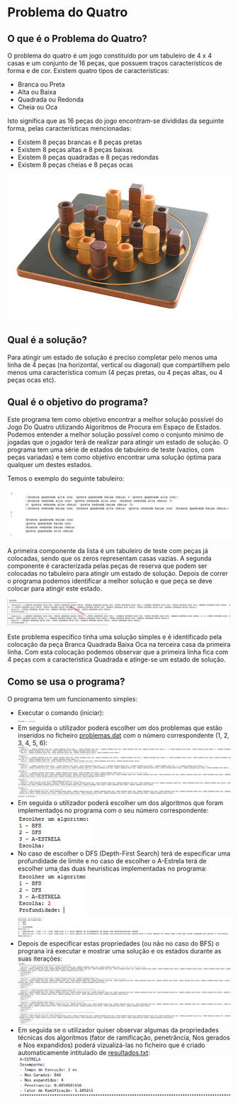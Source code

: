 # Problema do Quatro

O que é o Problema do Quatro?
-----------------------------

O problema do quatro é um jogo constituído por um tabuleiro de 4 x 4 casas e um conjunto de 16 peças, que possuem traços característicos de forma e de cor. Existem quatro tipos de características:

- Branca ou Preta 
- Alta ou Baixa
- Quadrada ou Redonda 
- Cheia ou Oca

Isto significa que as 16 peças do jogo encontram-se divididas da seguinte forma, pelas características mencionadas:

- Existem 8 peças brancas e 8 peças pretas 
- Existem 8 peças altas e 8 peças baixas 
- Existem 8 peças quadradas e 8 peças redondas
- Existem 8 peças cheias e 8 peças ocas

![alt text](https://github.com/marcopereira5/jogodoquatro/blob/master/images_md/tabuleiro.jpg "Tabuleiro")

Qual é a solução?
-----------------------------
Para atingir um estado de solução é preciso completar pelo menos uma linha de 4 peças (na horizontal, vertical ou diagonal) que compartilhem pelo menos uma característica comum (4 peças pretas, ou 4 peças altas, ou 4 peças ocas etc).

Qual é o objetivo do programa?
-----------------------------
Este programa tem como objetivo encontrar a melhor solução possível do Jogo Do Quatro utilizando Algoritmos de Procura em Espaço de Estados. Podemos entender a melhor solução possível como o conjunto minimo de jogadas que o jogador terá de realizar para atingir um estado de solução. O programa tem uma série de estados de tabuleiro de teste (vazios, com peças variadas) e tem como objetivo encontrar uma solução óptima para qualquer um destes estados.

Temos o exemplo do seguinte tabuleiro: 

![alt text](https://github.com/marcopereira5/jogodoquatro/blob/master/images_md/teste.png "Tabuleiro")

A primeira componente da lista é um tabuleiro de teste com peças já colocadas, sendo que os zeros representam casas vazias. A segunda componente é caracterizada pelas peças de reserva que podem ser colocadas no tabuleiro para atingir um estado de solução. Depois de correr o programa podemos identificar a melhor solução e que peça se deve colocar para atingir este estado.

![alt text](https://github.com/marcopereira5/jogodoquatro/blob/master/images_md/solucao.png "Tabuleiro")

Este problema específico tinha uma solução simples e é identificado pela colocação da peça Branca Quadrada Baixa Oca na terceira casa da primeira linha. Com esta colocação podemos observar que a primeira linha fica com 4 peças com a caracteristica Quadrada e atinge-se um estado de solução.

Como se usa o programa?
-----------------------------
O programa tem um funcionamento simples:

- Executar o comando (iniciar):
![alt text](https://github.com/marcopereira5/jogodoquatro/blob/master/images_md/iniciar.png "iniciar")
- Em seguida o utilizador poderá escolher um dos problemas que estão inseridos no ficheiro [problemas.dat](https://github.com/marcopereira5/jogodoquatro/blob/master/src/problemas.dat) com o número correspondente (1, 2, 3, 4, 5, 6):
![alt text](https://github.com/marcopereira5/jogodoquatro/blob/master/images_md/problemas.png "problemas")
- Em seguida o utilizador poderá escolher um dos algoritmos que foram implementados no programa com o seu número correspondente:  
![alt text](https://github.com/marcopereira5/jogodoquatro/blob/master/images_md/algoritmo.png "problemas")
- No caso de escolher o DFS (Depth-First Search) terá de especificar uma profundidade de limite e no caso de escolher o A-Estrela terá de escolher uma das duas heuristicas implementadas no programa:  
![alt text](https://github.com/marcopereira5/jogodoquatro/blob/master/images_md/dfs.png "problemas")
![alt text](https://github.com/marcopereira5/jogodoquatro/blob/master/images_md/a-estrela.png "problemas")
- Depois de especificar estas propriedades (ou não no caso do BFS) o prograna irá executar e mostrar uma solução e os estados durante as suas iterações:
![alt text](https://github.com/marcopereira5/jogodoquatro/blob/master/images_md/solucao2.png "problemas")
- Em seguida se o utilizador quiser observar algumas da propriedades técnicas dos algoritmos (fator de ramificação, penetrância, Nos gerados e Nos expandidos) poderá vizualizá-las no ficheiro que é criado automaticamente intitulado de [resultados.txt](https://github.com/marcopereira5/jogodoquatro/blob/master/src/Resultados.txt):
![alt text](https://github.com/marcopereira5/jogodoquatro/blob/master/images_md/resultados.png "problemas")
